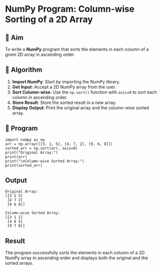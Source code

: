 # NumPy Program: Column-wise Sorting of a 2D Array

## 🎯 Aim
To write a **NumPy** program that sorts the elements in each column of a given 2D array in ascending order.

## 🧠 Algorithm

1. **Import NumPy**: Start by importing the NumPy library.
2. **Get Input**: Accept a 2D NumPy array from the user.
3. **Sort Column-wise**: Use the `np.sort()` function with `axis=0` to sort each column in ascending order.
4. **Store Result**: Store the sorted result in a new array.
5. **Display Output**: Print the original array and the column-wise sorted array.

## 🧾 Program
```
import numpy as np
arr = np.array([[3, 1, 5], [4, 7, 2], [9, 6, 8]])
sorted_arr = np.sort(arr, axis=0)
print("Original Array:")
print(arr)
print("\nColumn-wise Sorted Array:")
print(sorted_arr)
```

## Output
```
Original Array:
[[3 1 5]
 [4 7 2]
 [9 6 8]]

Column-wise Sorted Array:
[[3 1 2]
 [4 6 5]
 [9 7 8]]
```

## Result
The program successfully sorts the elements in each column of a 2D NumPy array in ascending order and displays both the original and the sorted arrays.
